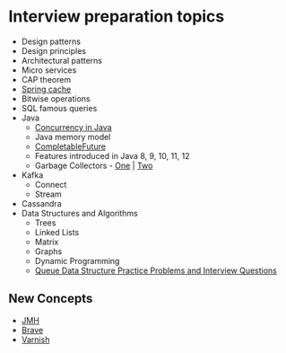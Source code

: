 
# Interview preparation topics

- Design patterns
- Design principles
- Architectural patterns
- Micro services
- CAP theorem
- [Spring cache](https://howtodoinjava.com/spring-boot2/spring-boot-cache-example/)
- Bitwise operations
- SQL famous queries
- Java
  - [Concurrency in Java](http://tutorials.jenkov.com/java-util-concurrent/index.html)
  - Java memory model
  - [CompletableFuture](https://www.callicoder.com/java-8-completablefuture-tutorial/)
  - Features introduced in Java 8, 9, 10, 11, 12
  - Garbage Collectors - [One](https://dzone.com/articles/choosing-the-right-gc) | [Two](https://dzone.com/articles/java-garbage-collection-3) 
- Kafka
  - Connect
  - Stream
- Cassandra
- Data Structures and Algorithms
    - Trees
    - Linked Lists
    - Matrix
    - Graphs
    - Dynamic Programming
    - [Queue Data Structure Practice Problems and Interview Questions](https://medium.com/@codingfreak/queue-data-structure-practice-problems-and-interview-questions-f459bf0578db)


## New Concepts
- [JMH](http://tutorials.jenkov.com/java-performance/jmh.html)
- [Brave](https://github.com/openzipkin/brave)
- [Varnish](https://varnish-cache.org/intro/)
